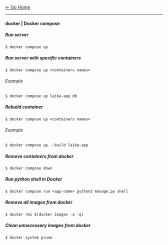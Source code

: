 [&#8592; Go Home](../README.md)

---

#### docker | Docker compose

##### Run server
```
$ docker compose up
```

##### Run server with specific containers
```
$ docker compose up <containers names>
```

###### Example
```
$ docker compose up laika-app db
```

##### Rebuild container
```
$ docker compose up <containers names>
```

###### Example
```
$ docker compose up --build laika-app
```

##### Remove containers from docker
```
$ docker compose down
```

##### Run python shell in Docker
```
$ docker compose run <app-name> python3 manage.py shell
```

##### Remove all images from docker
```
$ docker rmi $(docker images -a -q)
```

##### Clean unnecessary images from docker
```
$ docker system prune
```
